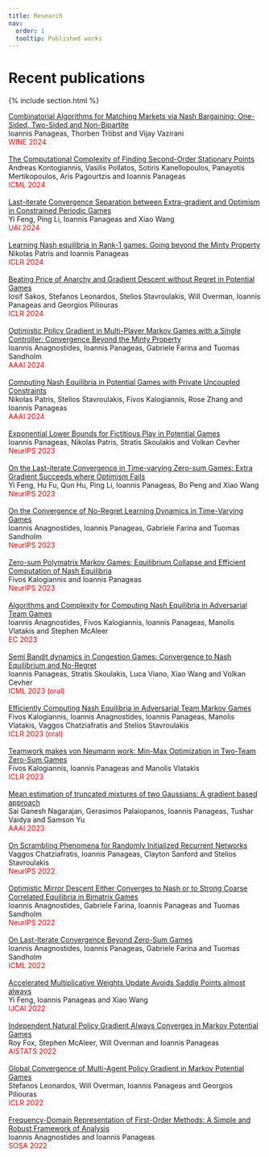 ```yaml
---
title: Research
nav:
  order: 1
  tooltip: Published works
---
```


# <i class="fas fa-microscope"></i>Recent publications


{% include section.html %}
<div class="citation_title" align="left">
      <a href="https://arxiv.org/abs/2106.02024">
      Combinatorial Algorithms for Matching Markets via Nash Bargaining: One-Sided, Two-Sided and Non-Bipartite
      </a>
    </div><div class="citation_authors truncate" align="left" tabindex="0">
      Ioannis Panageas, Thorben Tröbst and Vijay Vazirani
    </div><div class="tags" data-link="https://goallabuci.github.io/research/"><a class="tag" style="color:#ff0000">WINE 2024</a></div>
<br>

<div class="citation_title" align="left">
      <a href="https://openreview.net/pdf?id=t8WDBcegae">
      The Computational Complexity of Finding Second-Order Stationary Points
      </a>
    </div><div class="citation_authors truncate" align="left" tabindex="0">
      Andreas Kontogiannis, Vasilis Pollatos, Sotiris Kanellopoulos, Panayotis Mertikopoulos, Aris Pagourtzis and Ioannis Panageas
    </div><div class="tags" data-link="https://goallabuci.github.io/research/"><a class="tag" style="color:#ff0000">ICML 2024</a></div>
<br>

<div class="citation_title" align="left">
      <a href="https://arxiv.org/abs/2406.10605">
      Last-iterate Convergence Separation between Extra-gradient and Optimism in Constrained Periodic Games
      </a>
    </div><div class="citation_authors truncate" align="left" tabindex="0">
      Yi Feng, Ping Li, Ioannis Panageas and Xiao Wang
    </div><div class="tags" data-link="https://goallabuci.github.io/research/"><a class="tag" style="color:#ff0000">UAI 2024</a></div>
<br>

<div class="citation_title" align="left">
      <a href="https://openreview.net/pdf?id=8utTlmhw8v">
      Learning Nash equilibria in Rank-1 games: Going beyond the Minty Property
      </a>
    </div><div class="citation_authors truncate" align="left" tabindex="0">
      Nikolas Patris and Ioannis Panageas
    </div><div class="tags" data-link="https://goallabuci.github.io/research/"><a class="tag" style="color:#ff0000">ICLR 2024</a></div>
<br>

<div class="citation_title" align="left">
      <a href="https://openreview.net/pdf?id=36L7W3ri4U">
      Beating Price of Anarchy and Gradient Descent without Regret in Potential Games
      </a>
    </div><div class="citation_authors truncate" align="left" tabindex="0">
      Iosif Sakos, Stefanos Leonardos, Stelios Stavroulakis, Will Overman, Ioannis Panageas and Georgios Piliouras
    </div><div class="tags" data-link="https://goallabuci.github.io/research/"><a class="tag" style="color:#ff0000">ICLR 2024</a></div>
<br>

<div class="citation_title" align="left">
      <a href="https://arxiv.org/abs/2312.12067">
      Optimistic Policy Gradient in Multi-Player Markov Games with a Single Controller: Convergence Beyond the Minty Property
      </a>
    </div><div class="citation_authors truncate" align="left" tabindex="0">
      Ioannis Anagnostides, Ioannis Panageas, Gabriele Farina and Tuomas Sandholm
    </div><div class="tags" data-link="https://goallabuci.github.io/research/"><a class="tag" style="color:#ff0000">AAAI 2024</a></div>
<br>

<div class="citation_title" align="left">
      <a href="https://arxiv.org/abs/2402.07797">
       Computing Nash Equilibria in Potential Games with Private Uncoupled Constraints
      </a>
    </div><div class="citation_authors truncate" align="left" tabindex="0">
      Nikolas Patris, Stelios Stavroulakis, Fivos Kalogiannis, Rose Zhang and Ioannis Panageas
    </div><div class="tags" data-link="https://goallabuci.github.io/research/"><a class="tag" style="color:#ff0000">AAAI 2024</a></div>
<br>

<div class="citation_title" align="left">
      <a href="https://arxiv.org/abs/2310.02387">
       Exponential Lower Bounds for Fictitious Play in Potential Games
      </a>
    </div><div class="citation_authors truncate" align="left" tabindex="0">
      Ioannis Panageas, Nikolas Patris, Stratis Skoulakis and Volkan Cevher
    </div><div class="tags" data-link="https://goallabuci.github.io/research/"><a class="tag" style="color:#ff0000">NeurIPS 2023</a></div>
<br>

<div class="citation_title" align="left">
      <a href="https://arxiv.org/abs/2310.02604">
        On the Last-iterate Convergence in Time-varying Zero-sum Games: Extra Gradient Succeeds where Optimism Fails
      </a>
    </div><div class="citation_authors truncate" align="left" tabindex="0">
      Yi Feng, Hu Fu, Qun Hu, Ping Li, Ioannis Panageas, Bo Peng and Xiao Wang
    </div><div class="tags" data-link="https://goallabuci.github.io/research/"><a class="tag" style="color:#ff0000">NeurIPS 2023</a></div>
<br>

<div class="citation_title" align="left">
      <a href="https://arxiv.org/abs/2301.11241">
       On the Convergence of No-Regret Learning Dynamics in Time-Varying Games 
      </a>
    </div><div class="citation_authors truncate" align="left" tabindex="0">
      Ioannis Anagnostides, Ioannis Panageas, Gabriele Farina and Tuomas Sandholm
    </div><div class="tags" data-link="https://goallabuci.github.io/research/"><a class="tag" style="color:#ff0000">NeurIPS 2023</a></div>
<br>

<div class="citation_title" align="left">
      <a href="https://arxiv.org/abs/2305.14329">
        Zero-sum Polymatrix Markov Games: Equilibrium Collapse and Efficient Computation of Nash Equilibria 
      </a>
    </div><div class="citation_authors truncate" align="left" tabindex="0">
      Fivos Kalogiannis and Ioannis Panageas
    </div><div class="tags" data-link="https://goallabuci.github.io/research/"><a class="tag" style="color:#ff0000">NeurIPS 2023</a></div>
<br>

<div class="citation_title" align="left">
      <a href="https://arxiv.org/abs/2301.02129">
        Algorithms and Complexity for Computing Nash Equilibria in Adversarial Team Games 
      </a>
    </div><div class="citation_authors truncate" align="left" tabindex="0">
      Ioannis Anagnostides, Fivos Kalogiannis, Ioannis Panageas, Manolis Vlatakis and Stephen McAleer
    </div><div class="tags" data-link="https://goallabuci.github.io/research/"><a class="tag" style="color:#ff0000">EC 2023</a></div>
<br>

<div class="citation_title" align="left">
      <a href="https://arxiv.org/abs/2306.15543">
        Semi Bandit dynamics in Congestion Games: Convergence to Nash Equilibrium and No-Regret 
      </a>
    </div><div class="citation_authors truncate" align="left" tabindex="0">
      Ioannis Panageas, Stratis Skoulakis, Luca Viano, Xiao Wang and Volkan Cevher
    </div><div class="tags" data-link="https://goallabuci.github.io/research/"><a class="tag" style="color:#ff0000">ICML 2023 (oral)</a></div>
<br>

<div class="citation_title" align="left">
      <a href="https://arxiv.org/abs/2208.02204">
        Efficiently Computing Nash Equilibria in Adversarial Team Markov Games 
      </a>
    </div><div class="citation_authors truncate" align="left" tabindex="0">
      Fivos Kalogiannis, Ioannis Anagnostides, Ioannis Panageas, Manolis Vlatakis, Vaggos Chatziafratis and Stelios Stavroulakis
    </div><div class="tags" data-link="https://goallabuci.github.io/research/"><a class="tag" style="color:#ff0000">ICLR 2023 (oral)</a></div>
<br>

<div class="citation_title" align="left">
      <a href="https://arxiv.org/abs/2111.04178">
       Teamwork makes von Neumann work: Min-Max Optimization in Two-Team Zero-Sum Games 
      </a>
    </div><div class="citation_authors truncate" align="left" tabindex="0">
      Fivos Kalogiannis, Ioannis Panageas and Manolis Vlatakis
    </div><div class="tags" data-link="https://goallabuci.github.io/research/"><a class="tag" style="color:#ff0000">ICLR 2023</a></div>    
<br>

<div class="citation_title" align="left">
      <a href="https://goallabuci.github.io/research/">
        Mean estimation of truncated mixtures of two Gaussians: A gradient based approach 
      </a>
    </div><div class="citation_authors truncate" align="left" tabindex="0">
      Sai Ganesh Nagarajan, Gerasimos Palaiopanos, Ioannis Panageas, Tushar Vaidya and Samson Yu
    </div><div class="tags" data-link="https://goallabuci.github.io/research/"><a class="tag" style="color:#ff0000">AAAI 2023</a></div>
<br>

<div class="citation_title" align="left">
      <a href="https://arxiv.org/abs/2210.05212">
      On Scrambling Phenomena for Randomly Initialized Recurrent Networks  
      </a>
    </div><div class="citation_authors truncate" align="left" tabindex="0">
      Vaggos Chatziafratis, Ioannis Panageas, Clayton Sanford and Stelios Stavroulakis
    </div><div class="tags" data-link="https://goallabuci.github.io/research/"><a class="tag" style="color:#ff0000">NeurIPS 2022</a></div>   
<br>

<div class="citation_title" align="left">
      <a href="https://arxiv.org/abs/2203.12074">
      Optimistic Mirror Descent Either Converges to Nash or to Strong Coarse Correlated Equilibria in Bimatrix Games  
      </a>
    </div><div class="citation_authors truncate" align="left" tabindex="0">
      Ioannis Anagnostides, Gabriele Farina, Ioannis Panageas and Tuomas Sandholm
    </div><div class="tags" data-link="https://goallabuci.github.io/research/"><a class="tag" style="color:#ff0000">NeurIPS 2022</a></div>    
<br>

<div class="citation_title" align="left">
      <a href="https://arxiv.org/abs/2203.12056">
      On Last-Iterate Convergence Beyond Zero-Sum Games  
      </a>
    </div><div class="citation_authors truncate" align="left" tabindex="0">
      Ioannis Anagnostides, Ioannis Panageas, Gabriele Farina and Tuomas Sandholm
    </div><div class="tags" data-link="https://goallabuci.github.io/research/"><a class="tag" style="color:#ff0000">ICML 2022</a></div>    
<br>

<div class="citation_title" align="left">
      <a href="https://arxiv.org/abs/2204.11407">
      Accelerated Multiplicative Weights Update Avoids Saddle Points almost always  
      </a>
    </div><div class="citation_authors truncate" align="left" tabindex="0">
      Yi Feng, Ioannis Panageas and Xiao Wang
    </div><div class="tags" data-link="https://goallabuci.github.io/research/"><a class="tag" style="color:#ff0000">IJCAI 2022</a></div>    
<br>

<div class="citation_title" align="left">
      <a href="https://arxiv.org/abs/2110.10614">
    Independent Natural Policy Gradient Always Converges in Markov Potential Games   
      </a>
    </div><div class="citation_authors truncate" align="left" tabindex="0">
      Roy Fox, Stephen McAleer, Will Overman and Ioannis Panageas
    </div><div class="tags" data-link="https://goallabuci.github.io/research/"><a class="tag" style="color:#ff0000">AISTATS 2022</a></div>    
<br>

<div class="citation_title" align="left">
      <a href="[https://arxiv.org/abs/2110.10614](https://arxiv.org/abs/2106.01969)">
Global Convergence of Multi-Agent Policy Gradient in Markov Potential Games  
      </a>
    </div><div class="citation_authors truncate" align="left" tabindex="0">
     Stefanos Leonardos, Will Overman, Ioannis Panageas and Georgios Piliouras
    </div><div class="tags" data-link="https://goallabuci.github.io/research/"><a class="tag" style="color:#ff0000">ICLR 2022</a></div>    
<br>

<div class="citation_title" align="left">
      <a href="https://arxiv.org/abs/2109.04603">
    Frequency-Domain Representation of First-Order Methods: A Simple and Robust Framework of Analysis    
      </a>
    </div><div class="citation_authors truncate" align="left" tabindex="0">
      Ioannis Anagnostides and Ioannis Panageas
    </div><div class="tags" data-link="https://goallabuci.github.io/research/"><a class="tag" style="color:#ff0000">SOSA 2022</a></div>    
<br>
